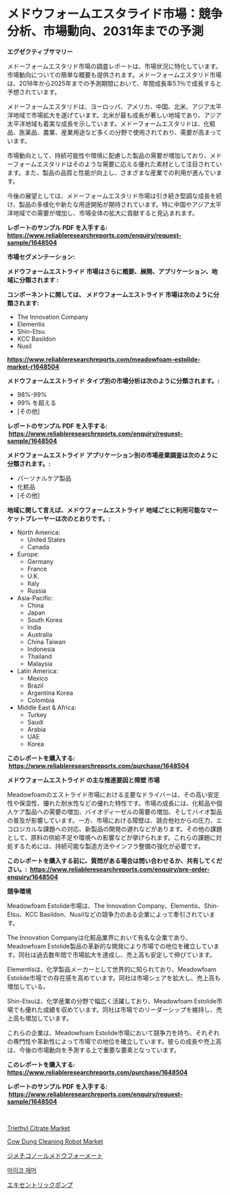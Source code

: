 <p><h1>メドウフォームエスタライド市場：競争分析、市場動向、2031年までの予測</h1></p><p><strong>エグゼクティブサマリー</strong></p>
<p><p>メドーフォームエスタリド市場の調査レポートは、市場状況に特化しています。市場動向についての簡単な概要も提供されます。メドーフォームエスタリド市場は、2018年から2025年までの予測期間において、年間成長率5.1％で成長すると予想されています。</p><p>メドーフォームエスタリドは、ヨーロッパ、アメリカ、中国、北米、アジア太平洋地域で市場拡大を遂げています。北米が最も成長が著しい地域であり、アジア太平洋地域も着実な成長を示しています。メドーフォームエスタリドは、化粧品、医薬品、農業、産業用途など多くの分野で使用されており、需要が高まっています。</p><p>市場動向として、持続可能性や環境に配慮した製品の需要が増加しており、メドーフォームエスタリドはそのような需要に応える優れた素材として注目されています。また、製品の品質と性能が向上し、さまざまな産業での利用が進んでいます。</p><p>今後の展望としては、メドーフォームエスタリド市場は引き続き堅調な成長を続け、製品の多様化や新たな用途開拓が期待されています。特に中国やアジア太平洋地域での需要が増加し、市場全体の拡大に貢献すると見込まれます。</p></p>
<p><strong>レポートのサンプル PDF を入手する: <a href="https://www.reliableresearchreports.com/enquiry/request-sample/1648504">https://www.reliableresearchreports.com/enquiry/request-sample/1648504</a></strong></p>
<p><strong>市場セグメンテーション:</strong></p>
<p><strong> メドウフォームエストライド 市場はさらに概要、展開、アプリケーション、地域に分類されます :</strong></p>
<p><strong>コンポーネントに関しては、 メドウフォームエストライド 市場は次のように分類されます: &nbsp;</strong></p>
<p><ul><li>The Innovation Company</li><li>Elementis</li><li>Shin-Etsu</li><li>KCC Basildon</li><li>Nusil</li></ul></p>
<p><strong><a href="https://www.reliableresearchreports.com/meadowfoam-estolide-market-r1648504">https://www.reliableresearchreports.com/meadowfoam-estolide-market-r1648504</a></strong></p>
<p><strong> メドウフォームエストライド タイプ別の市場分析は次のように分類されます。:</strong></p>
<p><ul><li>98%-99%</li><li>99% を超える</li><li>[その他]</li></ul></p>
<p><strong>レポートのサンプル PDF を入手する: &nbsp;<a href="https://www.reliableresearchreports.com/enquiry/request-sample/1648504">https://www.reliableresearchreports.com/enquiry/request-sample/1648504</a></strong></p>
<p><strong> メドウフォームエストライド アプリケーション別の市場産業調査は次のように分類されます。:</strong></p>
<p><ul><li>パーソナルケア製品</li><li>化粧品</li><li>[その他]</li></ul></p>
<p><strong>地域に関して言えば、メドウフォームエストライド 地域ごとに利用可能なマーケットプレーヤーは次のとおりです。:</strong></p>
<p><ul>
    <li>
        North America:
        <ul>
            <li>United States</li>
            <li>Canada</li>
        </ul>
    </li>
    <li>
        Europe:
        <ul>
            <li>Germany</li>
            <li>France</li>
            <li>U.K.</li>
            <li>Italy</li>
            <li>Russia</li>
        </ul>
    </li>
    <li>
        Asia-Pacific:
        <ul>
            <li>China</li>
            <li>Japan</li>
            <li>South Korea</li>
            <li>India</li>
            <li>Australia</li>
            <li>China Taiwan</li>
            <li>Indonesia</li>
            <li>Thailand</li>
            <li>Malaysia</li>
        </ul>
    </li>
    <li>
        Latin America:
        <ul>
            <li>Mexico</li>
            <li>Brazil</li>
            <li>Argentina Korea</li>
            <li>Colombia</li>
        </ul>
    </li>
    <li>
        Middle East & Africa:
        <ul>
            <li>Turkey</li>
            <li>Saudi</li>
            <li>Arabia</li>
            <li>UAE</li>
            <li>Korea</li>
        </ul>
    </li>
    </ul></p>
<p><strong>このレポートを購入する: &nbsp;<a href="https://www.reliableresearchreports.com/purchase/1648504">https://www.reliableresearchreports.com/purchase/1648504</a></strong></p>
<p><strong>メドウフォームエストライド の主な推進要因と障壁 市場</strong></p>
<p><p>Meadowfoamのエストライド市場における主要なドライバーは、その高い安定性や保湿性、優れた耐水性などの優れた特性です。市場の成長には、化粧品や個人ケア製品への需要の増加、バイオディーゼルの需要の増加、そしてバイオ製品の普及が影響しています。一方、市場における障壁は、競合他社からの圧力、エコロジカルな課題への対応、新製品の開発の遅れなどがあります。その他の課題として、原料の供給不足や環境への影響などが挙げられます。これらの課題に対処するためには、持続可能な製造方法やインフラ整備の強化が必要です。</p></p>
<p><strong>このレポートを購入する前に、質問がある場合は問い合わせるか、共有してください。:&nbsp; <a href="https://www.reliableresearchreports.com/enquiry/pre-order-enquiry/1648504">https://www.reliableresearchreports.com/enquiry/pre-order-enquiry/1648504</a></strong></p>
<p><strong>競争環境</strong></p>
<p><p>Meadowfoam Estolide市場は、The Innovation Company、Elementis、Shin-Etsu、KCC Basildon、Nusilなどの競争力のある企業によって牽引されています。</p><p>The Innovation Companyは化粧品業界において有名な企業であり、Meadowfoam Estolide製品の革新的な開発により市場での地位を確立しています。同社は過去数年間で市場拡大を達成し、売上高も安定して伸びています。</p><p>Elementisは、化学製品メーカーとして世界的に知られており、Meadowfoam Estolide市場での存在感を高めています。同社は市場シェアを拡大し、売上高も増加している。</p><p>Shin-Etsuは、化学産業の分野で幅広く活躍しており、Meadowfoam Estolide市場でも優れた成績を収めています。同社は市場でのリーダーシップを維持し、売上高も増加しています。</p><p>これらの企業は、Meadowfoam Estolide市場において競争力を持ち、それぞれの専門性や革新性によって市場での地位を確立しています。彼らの成長や売上高は、今後の市場動向を予測する上で重要な要素となっています。</p></p>
<p><strong>このレポートを購入する: &nbsp; <a href="https://www.reliableresearchreports.com/purchase/1648504">https://www.reliableresearchreports.com/purchase/1648504</a></strong></p>
<p><strong>レポートのサンプル PDF を入手する: &nbsp;<a href="https://www.reliableresearchreports.com/enquiry/request-sample/1648504">https://www.reliableresearchreports.com/enquiry/request-sample/1648504</a></strong><strong></strong></p>
<p>&nbsp;</p>
<p><p><a href="https://issuu.com/reportprime-2/docs/triethyl-citrate-market-size-2030.pptx">Triethyl Citrate Market</a></p><p><a href="https://github.com/luckyshygirl/Market-Research-Report-List-4/blob/main/cow-dung-cleaning-robot-market.md">Cow Dung Cleaning Robot Market</a></p><p><a href="https://github.com/schmahlson/Market-Research-Report-List-1/blob/main/188674828229.md">ジメチコノールメドウフォーメート</a></p><p><a href="https://github.com/KellyLyncyh543964/Market-Research-Report-List-1/blob/main/755390725600.md">마이크 재머</a></p><p><a href="https://github.com/zjkmgcs938405/Market-Research-Report-List-1/blob/main/678731628226.md">エキセントリックポンプ</a></p></p>